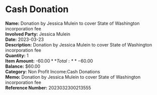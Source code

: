 # Cash Donation

**Name:** Donation by Jessica Mulein to cover State of Washington incorporation fee  
**Involved Party:** Jessica Mulein  
**Date:** 2023-03-23  
**Description:** Donation by Jessica Mulein to cover State of Washington incorporation fee  
**Quantity:** 1  
**Item Amount:** -$60.00  
**Total:** -$60.00  
**Balance:** $60.00  
**Category:** Non Profit Income:Cash Donations  
**Memo:** Donation by Jessica Mulein to cover State of Washington incorporation fee  
**Reference Number:** 2023032300213555  
